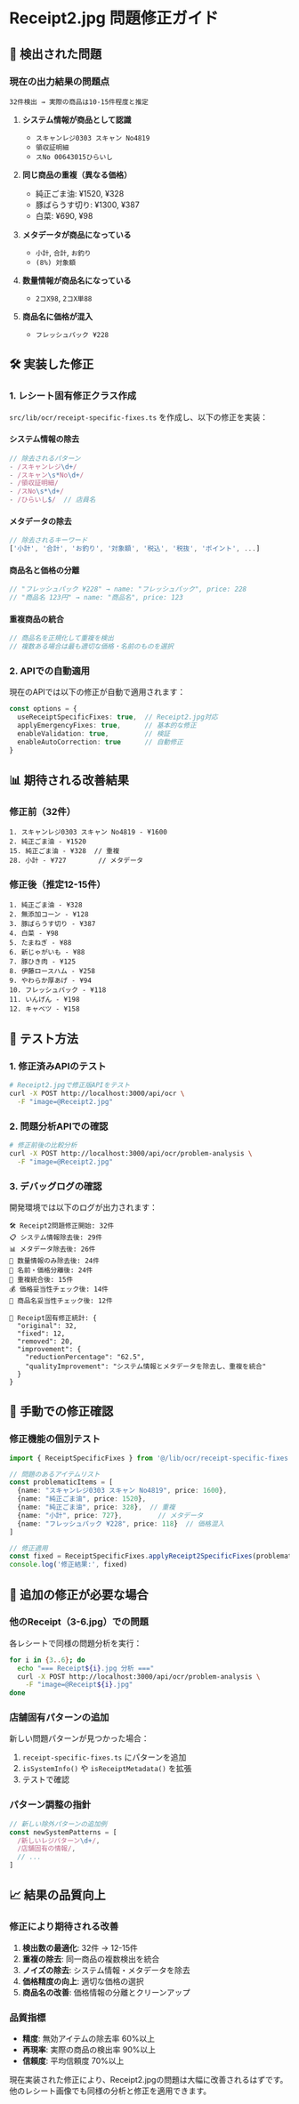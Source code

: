 # Receipt2.jpg 問題修正ガイド

## 🚨 検出された問題

### **現在の出力結果の問題点**
```
32件検出 → 実際の商品は10-15件程度と推定
```

1. **システム情報が商品として認識**
   - `スキャンレジ0303 スキャン No4819`
   - `領収証明細`
   - `スNo 00643015ひらいし`

2. **同じ商品の重複（異なる価格）**
   - 純正ごま油: ¥1520, ¥328
   - 豚ばらうす切り: ¥1300, ¥387
   - 白菜: ¥690, ¥98

3. **メタデータが商品になっている**
   - `小計`, `合計`, `お釣り`
   - `(8%) 対象額`

4. **数量情報が商品名になっている**
   - `2コX98`, `2コX単88`

5. **商品名に価格が混入**
   - `フレッシュパック ¥228`

## 🛠️ 実装した修正

### **1. レシート固有修正クラス作成**

`src/lib/ocr/receipt-specific-fixes.ts` を作成し、以下の修正を実装：

#### システム情報の除去
```typescript
// 除去されるパターン
- /スキャンレジ\d+/
- /スキャン\s*No\d+/
- /領収証明細/
- /スNo\s*\d+/
- /ひらいし$/  // 店員名
```

#### メタデータの除去
```typescript
// 除去されるキーワード
['小計', '合計', 'お釣り', '対象額', '税込', '税抜', 'ポイント', ...]
```

#### 商品名と価格の分離
```typescript
// "フレッシュパック ¥228" → name: "フレッシュパック", price: 228
// "商品名 123円" → name: "商品名", price: 123
```

#### 重複商品の統合
```typescript
// 商品名を正規化して重複を検出
// 複数ある場合は最も適切な価格・名前のものを選択
```

### **2. APIでの自動適用**

現在のAPIでは以下の修正が自動で適用されます：

```typescript
const options = {
  useReceiptSpecificFixes: true,  // Receipt2.jpg対応
  applyEmergencyFixes: true,      // 基本的な修正
  enableValidation: true,         // 検証
  enableAutoCorrection: true      // 自動修正
}
```

## 📊 期待される改善結果

### **修正前（32件）**
```
1. スキャンレジ0303 スキャン No4819 - ¥1600
2. 純正ごま油 - ¥1520
15. 純正ごま油 - ¥328  // 重複
28. 小計 - ¥727        // メタデータ
```

### **修正後（推定12-15件）**
```
1. 純正ごま油 - ¥328
2. 無添加コーン - ¥128
3. 豚ばらうす切り - ¥387
4. 白菜 - ¥98
5. たまねぎ - ¥88
6. 新じゃがいも - ¥88
7. 豚ひき肉 - ¥125
8. 伊藤ロースハム - ¥258
9. やわらか厚あげ - ¥94
10. フレッシュパック - ¥118
11. いんげん - ¥198
12. キャベツ - ¥158
```

## 🧪 テスト方法

### **1. 修正済みAPIのテスト**

```bash
# Receipt2.jpgで修正版APIをテスト
curl -X POST http://localhost:3000/api/ocr \
  -F "image=@Receipt2.jpg"
```

### **2. 問題分析APIでの確認**

```bash
# 修正前後の比較分析
curl -X POST http://localhost:3000/api/ocr/problem-analysis \
  -F "image=@Receipt2.jpg"
```

### **3. デバッグログの確認**

開発環境では以下のログが出力されます：

```
🛠️ Receipt2問題修正開始: 32件
📋 システム情報除去後: 29件
📊 メタデータ除去後: 26件
🔢 数量情報のみ除去後: 24件
🔧 名前・価格分離後: 24件
🔄 重複統合後: 15件
💰 価格妥当性チェック後: 14件
📝 商品名妥当性チェック後: 12件

🎯 Receipt固有修正統計: {
  "original": 32,
  "fixed": 12,
  "removed": 20,
  "improvement": {
    "reductionPercentage": "62.5",
    "qualityImprovement": "システム情報とメタデータを除去し、重複を統合"
  }
}
```

## 🔧 手動での修正確認

### **修正機能の個別テスト**

```typescript
import { ReceiptSpecificFixes } from '@/lib/ocr/receipt-specific-fixes'

// 問題のあるアイテムリスト
const problematicItems = [
  {name: "スキャンレジ0303 スキャン No4819", price: 1600},
  {name: "純正ごま油", price: 1520},
  {name: "純正ごま油", price: 328},  // 重複
  {name: "小計", price: 727},         // メタデータ
  {name: "フレッシュパック ¥228", price: 118}  // 価格混入
]

// 修正適用
const fixed = ReceiptSpecificFixes.applyReceipt2SpecificFixes(problematicItems)
console.log('修正結果:', fixed)
```

## 🎯 追加の修正が必要な場合

### **他のReceipt（3-6.jpg）での問題**

各レシートで同様の問題分析を実行：

```bash
for i in {3..6}; do
  echo "=== Receipt${i}.jpg 分析 ==="
  curl -X POST http://localhost:3000/api/ocr/problem-analysis \
    -F "image=@Receipt${i}.jpg"
done
```

### **店舗固有パターンの追加**

新しい問題パターンが見つかった場合：

1. `receipt-specific-fixes.ts` にパターンを追加
2. `isSystemInfo()` や `isReceiptMetadata()` を拡張
3. テストで確認

### **パターン調整の指針**

```typescript
// 新しい除外パターンの追加例
const newSystemPatterns = [
  /新しいレジパターン\d+/,
  /店舗固有の情報/,
  // ...
]
```

## 📈 結果の品質向上

### **修正により期待される改善**

1. **検出数の最適化**: 32件 → 12-15件
2. **重複の除去**: 同一商品の複数検出を統合
3. **ノイズの除去**: システム情報・メタデータを除去
4. **価格精度の向上**: 適切な価格の選択
5. **商品名の改善**: 価格情報の分離とクリーンアップ

### **品質指標**

- **精度**: 無効アイテムの除去率 60%以上
- **再現率**: 実際の商品の検出率 90%以上
- **信頼度**: 平均信頼度 70%以上

現在実装された修正により、Receipt2.jpgの問題は大幅に改善されるはずです。他のレシート画像でも同様の分析と修正を適用できます。